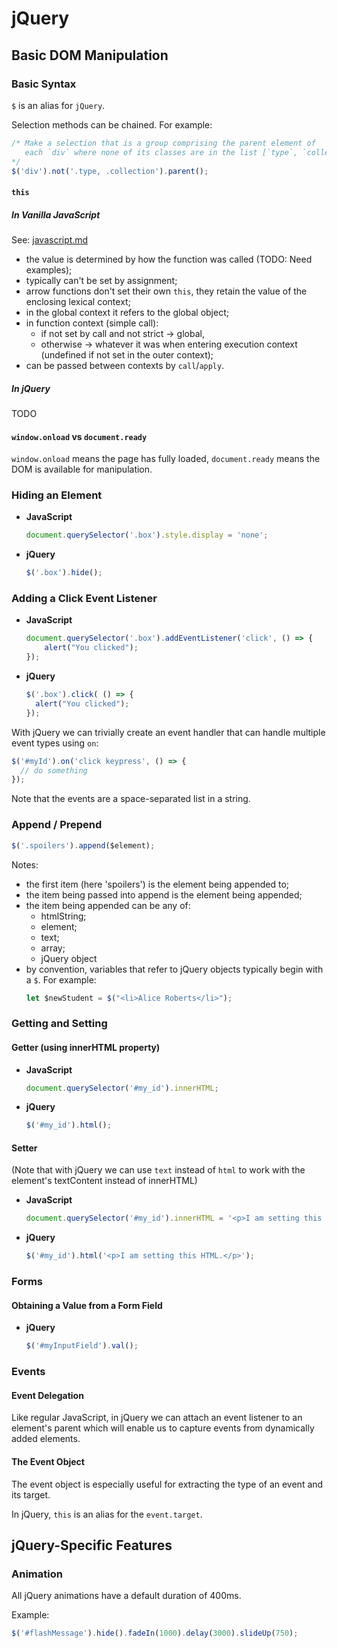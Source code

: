 jQuery
======

Basic DOM Manipulation
----------------------

### Basic Syntax ###
`$` is an alias for `jQuery`.

Selection methods can be chained. For example:
```javascript
/* Make a selection that is a group comprising the parent element of
   each `div` where none of its classes are in the list [`type`, `collection`] 
*/
$('div').not('.type, .collection').parent();
```

#### `this` ####

##### In Vanilla JavaScript #####
See: [javascript.md][js_01]
- the value is determined by how the function was called (TODO: Need examples);
- typically can't be set by assignment;
- arrow functions don't set their own `this`, they retain the value of the 
  enclosing lexical context;
- in the global context it refers to the global object;
- in function context (simple call):
  - if not set by call and not strict -> global,
  - otherwise -> whatever it was when entering execution context (undefined if
    not set in the outer context);
- can be passed between contexts by `call`/`apply`.

##### In jQuery #####

TODO

#### `window.onload` vs `document.ready` ####
`window.onload` means the page has fully loaded, `document.ready` means the DOM 
is available for manipulation.


### Hiding an Element ###

- **JavaScript**
  ```javascript
  document.querySelector('.box').style.display = 'none';
  ```
- **jQuery**  
  ```javascript
  $('.box').hide();
  ```

### Adding a Click Event Listener ###

- **JavaScript**
  ```javascript
  document.querySelector('.box').addEventListener('click', () => {
      alert("You clicked");
  });
  ```
- **jQuery**
  ```javascript
  $('.box').click( () => {
    alert("You clicked");
  });
  ```

With jQuery we can trivially create an event handler that can handle multiple event types using `on`:
```javascript
$('#myId').on('click keypress', () => {
  // do something
});
```

Note that the events are a space-separated list in a string.



### Append / Prepend ###

```javascript
$('.spoilers').append($element);
```

Notes:
- the first item (here 'spoilers') is the element being appended to;
- the item being passed into append is the element being appended;
- the item being appended can be any of:
  - htmlString;
  - element;
  - text;
  - array;
  - jQuery object
- by convention, variables that refer to jQuery objects typically begin with a `$`. For example:
  ```javascript
  let $newStudent = $("<li>Alice Roberts</li>");
  ```



### Getting and Setting ###

#### Getter (using innerHTML property) ####
  
- **JavaScript**
  ```javascript
  document.querySelector('#my_id').innerHTML;
  ```
- **jQuery**
  ```javascript
  $('#my_id').html();
  ```
  
#### Setter ####
(Note that with jQuery we can use `text` instead of `html` to work with the element's textContent instead of innerHTML)

- **JavaScript**
  ```javascript
  document.querySelector('#my_id').innerHTML = '<p>I am setting this HTML.</p>';
  ```
- **jQuery**
  ```javascript
  $('#my_id').html('<p>I am setting this HTML.</p>');
  ```

### Forms ###

#### Obtaining a Value from a Form Field ####

- **jQuery**  
  ```javascript
  $('#myInputField').val();
  ```

### Events ###

#### Event Delegation ####

Like regular JavaScript, in jQuery we can attach an event listener to an element's parent which will enable us to capture events from
dynamically added elements.

#### The Event Object ####

The event object is especially useful for extracting the type of an event and its target.

In jQuery, `this` is an alias for the `event.target`.







jQuery-Specific Features
------------------------

### Animation ###

All jQuery animations have a default duration of 400ms.

Example:
```javascript
$('#flashMessage').hide().fadeIn(1000).delay(3000).slideUp(750);
```



[js_01]: https://github.com/Crossroadsman/javascript-notes/blob/master/javascript.md
